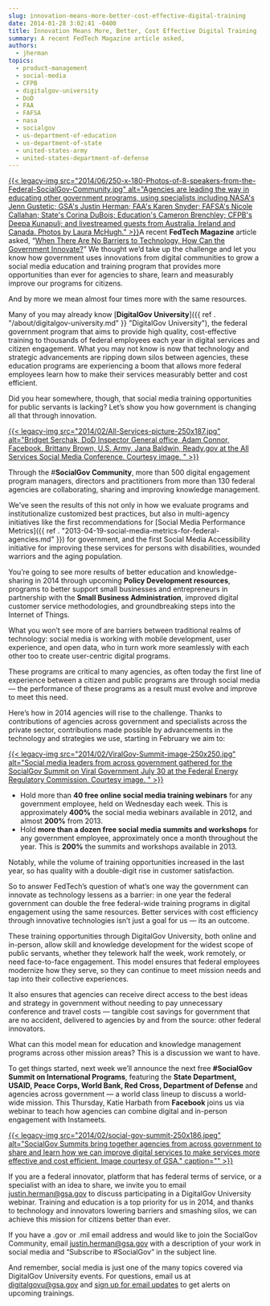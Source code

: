 ```yaml
---
slug: innovation-means-more-better-cost-effective-digital-training
date: 2014-01-28 3:02:41 -0400
title: Innovation Means More, Better, Cost Effective Digital Training
summary: A recent FedTech Magazine article asked,
authors:
  - jherman
topics:
  - product-management
  - social-media
  - CFPB
  - digitalgov-university
  - DoD
  - FAA
  - FAFSA
  - nasa
  - socialgov
  - us-department-of-education
  - us-department-of-state
  - united-states-army
  - united-states-department-of-defense
---
```


[{{< legacy-img src="2014/06/250-x-180-Photos-of-8-speakers-from-the-Federal-SocialGov-Community.jpg" alt="Agencies are leading the way in educating other government programs, using specialists including NASA's Jenn Gustetic; GSA's Justin Herman; FAA's Karen Snyder; FAFSA's Nicole Callahan; State's Corina DuBois; Education's Cameron Brenchley; CFPB's Deepa Kunapuli; and livestreamed guests from Australia, Ireland and Canada. Photos by Laura McHugh." >}}](https://s3.amazonaws.com/digitalgov/_legacy-img/2014/06/1014-x-726-Photos-of-8-speakers-from-the-Federal-SocialGov-Community.jpg)A recent **FedTech Magazine** article asked, &#8220;[When There Are No Barriers to Technology, How Can the Government Innovate?](http://www.fedtechmagazine.com/article/2014/01/when-there-are-no-barriers-technology-how-can-government-innovate)&#8221; We thought we&#8217;d take up the challenge and let you know how government uses innovations from digital communities to grow a social media education and training program that provides more opportunities than ever for agencies to share, learn and measurably improve our programs for citizens.

And by more we mean almost four times more with the same resources.

Many of you may already know [**DigitalGov University**]({{ ref . "/about/digitalgov-university.md" }} "DigitalGov University"), the federal government program that aims to provide high quality, cost-effective training to thousands of federal employees each year in digital services and citizen engagement. What you may not know is now that technology and strategic advancements are ripping down silos between agencies, these education programs are experiencing a boom that allows more federal employees learn how to make their services measurably better and cost efficient.

Did you hear somewhere, though, that social media training opportunities for public servants is lacking? Let&#8217;s show you how government is changing all that through innovation.

[{{< legacy-img src="2014/02/All-Services-picture-250x187.jpg" alt="Bridget Serchak, DoD Inspector General office, Adam Connor, Facebook, Brittany Brown, U.S. Army, Jana Baldwin, Ready.gov at the All Services Social Media Conference. Courtesy image. " >}}](https://s3.amazonaws.com/digitalgov/_legacy-img/2014/02/All-Services-picture.jpg)

Through the #**SocialGov Community**, more than 500 digital engagement program managers, directors and practitioners from more than 130 federal agencies are collaborating, sharing and improving knowledge management.

We&#8217;ve seen the results of this not only in how we evaluate programs and institutionalize customized best practices, but also in multi-agency initiatives like the first recommendations for [Social Media Performance Metrics]({{ ref . "2013-04-19-social-media-metrics-for-federal-agencies.md" }}) for government, and the first Social Media Accessibility initiative for improving these services for persons with disabilities, wounded warriors and the aging population.

You’re going to see more results of better education and knowledge-sharing in 2014 through upcoming **Policy Development resources**, programs to better support small businesses and entrepreneurs in partnership with the **Small Business Administration**, improved digital customer service methodologies, and groundbreaking steps into the Internet of Things.

What you won’t see more of are barriers between traditional realms of technology: social media is working with mobile development, user experience, and open data, who in turn work more seamlessly with each other too to create user-centric digital programs.

These programs are critical to many agencies, as often today the first line of experience between a citizen and public programs are through social media &#8212; the performance of these programs as a result must evolve and improve to meet this need.

Here&#8217;s how in 2014 agencies will rise to the challenge. Thanks to contributions of agencies across government and specialists across the private sector, contributions made possible by advancements in the technology and strategies we use, starting in February we aim to:

[{{< legacy-img src="2014/02/ViralGov-Summit-image-250x250.jpg" alt="Social media leaders from across government gathered for the SocialGov Summit on Viral Government July 30 at the Federal Energy Regulatory Commission. Courtesy image. " >}}](https://s3.amazonaws.com/digitalgov/_legacy-img/2014/02/ViralGov-Summit-image.jpg)

  * Hold more than **40 free online social media training webinars** for any government employee, held on Wednesday each week. This is approximately **400%** the social media webinars available in 2012, and almost **200%** from 2013.
  * Hold **more than a dozen free social media summits and workshops** for any government employee, approximately once a month throughout the year. This is **200%** the summits and workshops available in 2013.

Notably, while the volume of training opportunities increased in the last year, so has quality with a double-digit rise in customer satisfaction.

So to answer FedTech&#8217;s question of what&#8217;s one way the government can innovate as technology lessens as a barrier: in one year the federal government can double the free federal-wide training programs in digital engagement using the same resources. Better services with cost efficiency through innovative technologies isn&#8217;t just a goal for us &#8212; its an outcome.

These training opportunities through DigitalGov University, both online and in-person, allow skill and knowledge development for the widest scope of public servants, whether they telework half the week, work remotely, or need face-to-face engagement. This model ensures that federal employees modernize how they serve, so they can continue to meet mission needs and tap into their collective experiences.

It also ensures that agencies can receive direct access to the best ideas and strategy in government without needing to pay unnecessary conference and travel costs &#8212; tangible cost savings for government that are no accident, delivered to agencies by and from the source: other federal innovators.

What can this model mean for education and knowledge management programs across other mission areas? This is a discussion we want to have.

To get things started, next week we&#8217;ll announce the next free **#SocialGov Summit on International Programs**, featuring the **State Department, USAID, Peace Corps, World Bank, Red Cross, Department of Defense** and agencies across government &#8212; a world class lineup to discuss a world-wide mission. This Thursday, Katie Harbath from **Facebook** joins us via webinar to teach how agencies can combine digital and in-person engagement with Instameets.

[{{< legacy-img src="2014/02/social-gov-summit-250x186.jpeg" alt="SocialGov Summits bring together agencies from across government to share and learn how we can improve digital services to make services more effective and cost efficient. Image courtesy of GSA." caption="" >}}](https://s3.amazonaws.com/digitalgov/_legacy-img/2014/02/social-gov-summit.jpeg) 

If you are a federal innovator, platform that has federal terms of service, or a specialist with an idea to share, we invite you to email <justin.herman@gsa.gov> to discuss participating in a DigitalGov University webinar. Training and education is a top priority for us in 2014, and thanks to technology and innovators lowering barriers and smashing silos, we can achieve this mission for citizens better than ever.

If you have a .gov or .mil email address and would like to join the SocialGov Community, email <justin.herman@gsa.gov> with a description of your work in social media and &#8220;Subscribe to #SocialGov&#8221; in the subject line.

And remember, social media is just one of the many topics covered via DigitalGov University events. For questions, email us at <digitalgovu@gsa.gov> and [sign up for email updates](https://public.govdelivery.com/accounts/USHOWTO/subscriber/new?topic_id=USHOWTO_45) to get alerts on upcoming trainings.